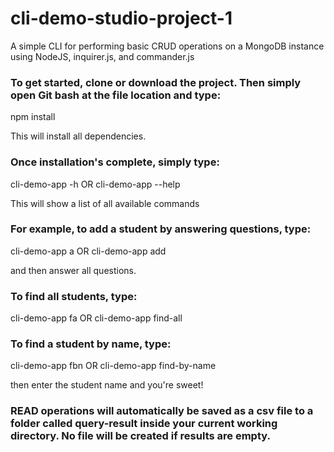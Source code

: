 # cli-demo-studio-project-1
A simple CLI for performing basic CRUD operations on a MongoDB instance using NodeJS, inquirer.js, and commander.js


### To get started, clone or download the project. Then simply open Git bash at the file location and type:

npm install 

This will install all dependencies.

### Once installation's complete, simply type:

cli-demo-app -h OR cli-demo-app --help

This will show a list of all available commands

### For example, to add a student by answering questions, type:

cli-demo-app a OR cli-demo-app add

and then answer all questions.

### To find all students, type:

cli-demo-app fa OR cli-demo-app find-all

### To find a student by name, type:

cli-demo-app fbn OR cli-demo-app find-by-name

then enter the student name and you're sweet!

### READ operations will automatically be saved as a csv file to a folder called query-result inside your current working directory. No file will be created if results are empty.
